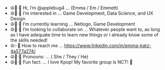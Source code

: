 - ☮🍓·💖 Hi, I’m @applebug4 ... (Emma / Em / Emmett)
- ☮🍊·🧡 I’m interested in ... Game Development, Data Science, and UX Design
- ☮🍋·💛 I’m currently learning ... Netlogo, Game Development
- ☮🍏·💚 I’m looking to collaborate on ... Whatever people want to, as long as I have adequate time to learn new things or I already know some of the skills needed!
- ☮💧·💙 How to reach me ... https://www.linkedin.com/in/emma-katz-4a577a274/
- ☮🍇·💜 Pronouns: ... ( She / They / He)
- ☮🍉·🩷 Fun fact: ... I love Kpop! My favorite group is NCT! 💚
 
<!---
applebug4/applebug4 is a ✨ special ✨ repository because its `README.md` (this file) appears on your GitHub profile.
You can click the Preview link to take a look at your changes.
--->
